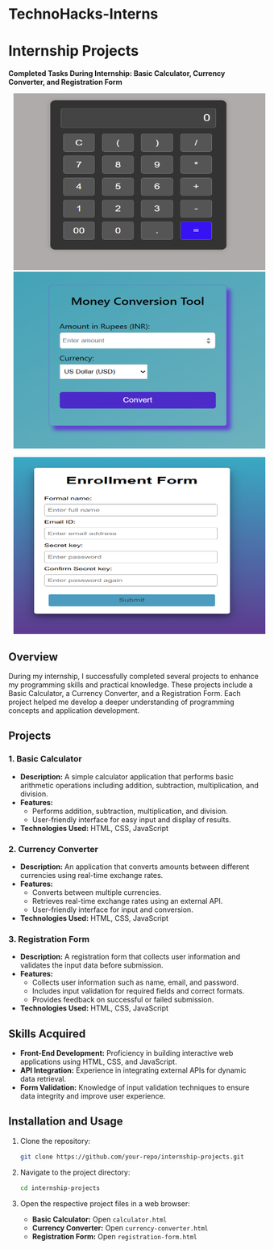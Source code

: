# TechnoHacks-Interns
# Internship Projects

**Completed Tasks During Internship: Basic Calculator, Currency Converter, and Registration Form**
<p align="center">
  <img src="Calculator.png" width="500" height="350" style="display: inline-block; margin: 0 10px;"  alt="Image 1">
  <img src="Currency Converter.png"width="500" height="350" style="display: inline-block; margin: 0 10px;" alt="Image 2">
</p>

<p align="center">
  <img src="Registration Form.png" width="500" height="350" style="display: inline-block; margin: 0 10px;" " alt="Centered Image">
</p>


## Overview

During my internship, I successfully completed several projects to enhance my programming skills and practical knowledge. These projects include a Basic Calculator, a Currency Converter, and a Registration Form. Each project helped me develop a deeper understanding of programming concepts and application development.

## Projects

### 1. Basic Calculator

- **Description:** A simple calculator application that performs basic arithmetic operations including addition, subtraction, multiplication, and division.
- **Features:**
  - Performs addition, subtraction, multiplication, and division.
  - User-friendly interface for easy input and display of results.
- **Technologies Used:** HTML, CSS, JavaScript

### 2. Currency Converter

- **Description:** An application that converts amounts between different currencies using real-time exchange rates.
- **Features:**
  - Converts between multiple currencies.
  - Retrieves real-time exchange rates using an external API.
  - User-friendly interface for input and conversion.
- **Technologies Used:** HTML, CSS, JavaScript

### 3. Registration Form

- **Description:** A registration form that collects user information and validates the input data before submission.
- **Features:**
  - Collects user information such as name, email, and password.
  - Includes input validation for required fields and correct formats.
  - Provides feedback on successful or failed submission.
- **Technologies Used:** HTML, CSS, JavaScript

## Skills Acquired

- **Front-End Development:** Proficiency in building interactive web applications using HTML, CSS, and JavaScript.
- **API Integration:** Experience in integrating external APIs for dynamic data retrieval.
- **Form Validation:** Knowledge of input validation techniques to ensure data integrity and improve user experience.

## Installation and Usage

1. Clone the repository:

    ```bash
    git clone https://github.com/your-repo/internship-projects.git
    ```

2. Navigate to the project directory:

    ```bash
    cd internship-projects
    ```

3. Open the respective project files in a web browser:

    - **Basic Calculator:** Open `calculator.html`
    - **Currency Converter:** Open `currency-converter.html`
    - **Registration Form:** Open `registration-form.html`



